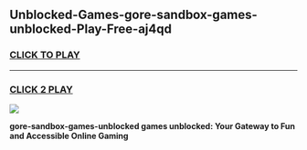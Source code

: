
## Unblocked-Games-gore-sandbox-games-unblocked-Play-Free-aj4qd
<h3>
<a href="https://premium76.site?title=gore-sandbox-games-unblocked&ref=09A">CLICK TO PLAY</a></h3>
<hr>

<h3>
<a href="https://premium76.site?title=gore-sandbox-games-unblocked&ref=09A">CLICK 2 PLAY</a>
  
</h3>

<a href="https://premium76.site?title=gore-sandbox-games-unblocked&ref=09A"><img src="https://clearcache.store/games.png"></a>


**gore-sandbox-games-unblocked games unblocked: Your Gateway to Fun and Accessible Online Gaming**
